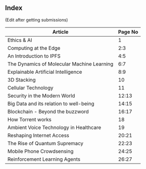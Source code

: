 ## Index
(Edit after getting submissions)

|Article | Page No|
|-----|--------|
|Ethics & AI | 1 
|Computing at the Edge | 2:3
|An Introduction to IPFS  |4:5
|The Dynamics of Molecular Machine Learning  |6:7
|Explainable Artificial Intelligence  | 8:9
|3D Stacking | 10
|Cellular Technology | 11
|Security in the Modern World |12:13
|Big Data and its relation to well-being | 14:15
|Blockchain - Beyond the buzzword | 16:17
|How Torrent works| 18
|Ambient Voice Technology in Healthcare| 19
|Reshaping Internet Access | 20:21
|The Rise of Quantum Supremacy  | 22:23
|Mobile Phone Crowdsensing |24:25
|Reinforcement Learning Agents | 26:27

